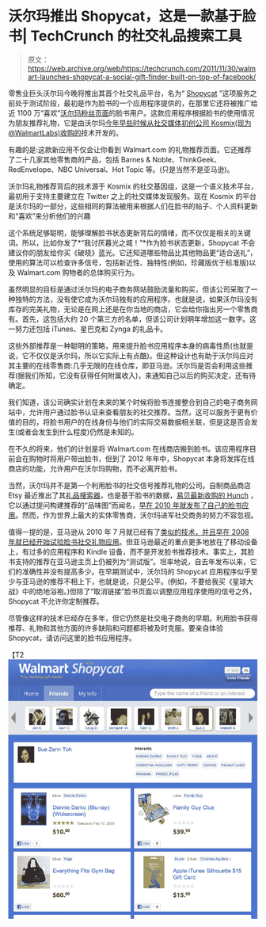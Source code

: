 # 沃尔玛推出 Shopycat，这是一款基于脸书| TechCrunch 的社交礼品搜索工具

> 原文：<https://web.archive.org/web/https://techcrunch.com/2011/11/30/walmart-launches-shopycat-a-social-gift-finder-built-on-top-of-facebook/>

零售业巨头沃尔玛今晚将推出其首个社交礼品平台，名为“ [Shopycat](https://web.archive.org/web/20230403233358/http://www.facebook.com/shopycat) ”这项服务之前处于测试阶段，最初是作为脸书的一个应用程序提供的，在那里它还将被推广给近 1100 万“喜欢”[沃尔玛粉丝页面](https://web.archive.org/web/20230403233358/https://www.facebook.com/walmart)的脸书用户。这款应用程序根据脸书的使用情况为朋友推荐礼物，它是由沃尔玛[今年早些时候从社交媒体初创公司 Kosmix(现为@WalmartLabs)收购的](https://web.archive.org/web/20230403233358/https://techcrunch.com/2011/04/18/walmart-ventures-into-the-social-media-space-with-acquisition-of-kosmix/)技术开发的。

有趣的是:这款新应用不仅会让你看到 Walmart.com 的礼物推荐页面。它还推荐了二十几家其他零售商的产品，包括 Barnes & Noble、ThinkGeek、RedEnvelope、NBC Universal、Hot Topic 等。(只是当然不是亚马逊)。

沃尔玛礼物推荐背后的技术源于 Kosmix 的社交基因组，这是一个语义技术平台，最初用于支持主要建立在 Twitter 之上的社交媒体发现服务。现在 Kosmix 的平台是沃尔玛的一部分，这些相同的算法被用来根据人们在脸书的帖子、个人资料更新和“喜欢”来分析他们的兴趣

这个系统足够聪明，能够理解脸书状态更新背后的情绪，而不仅仅是相关的关键词。所以，比如你发了*“我讨厌暮光之城！”*作为脸书状态更新，Shopycat 不会建议你的朋友给你买《破晓》蓝光。它还知道哪些物品比其他物品更“适合送礼”，使用的算法可以检查许多信号，包括新近性、独特性(例如，珍藏版优于标准版)以及 Walmart.com 购物者的总体购买行为。

虽然明显的目标是通过沃尔玛的电子商务网站鼓励流量和购买，但该公司采取了一种独特的方法，没有使它成为沃尔玛独有的应用程序。也就是说，如果沃尔玛没有库存的完美礼物，无论是在网上还是在你当地的商店，它会给你指出另一个零售商有。首先，这包括大约 20 个第三方的名单，但该公司计划明年增加这一数字。这一努力还包括 iTunes、星巴克和 Zynga 的礼品卡。

这些外部推荐是一种聪明的策略，用来提升脸书应用程序本身的病毒性质(也就是说，它不仅仅是沃尔玛，所以它实际上有点酷)。但这种设计也有助于沃尔玛应对其主要的在线零售商:几乎无限的在线仓库，即亚马逊。沃尔玛是否会利用这些推荐(据我们所知，它没有获得任何附属收入)，来通知自己以后的购买决定，还有待确定。

我们知道，该公司确实计划在未来的某个时候将脸书连接整合到自己的电子商务网站中，允许用户通过脸书认证来查看朋友的社交推荐。当然，这可以服务于更有价值的目的，将脸书用户的在线身份与他们的实际交易数据相关联，但是这是否会发生(或者会发生到什么程度)仍然是未知的。

在不久的将来，他们的计划是将 Walmart.com 在线商店搬到脸书。该应用程序目前会在购物时将用户带出脸书，但到了 2012 年年中，Shopycat 本身将发挥在线商店的功能，允许用户在沃尔玛购物，而不必离开脸书。

当然，沃尔玛并不是第一个利用脸书的社交信号推荐礼物的公司。自制商品商店 Etsy 最近推出了其[礼品搜索器](https://web.archive.org/web/20230403233358/http://www.etsy.com/gifts)，也是基于脸书的数据，[易贝最新收购的 Hunch](https://web.archive.org/web/20230403233358/https://techcrunch.com/2011/11/21/ebayshunch/) ，它以通过提问构建推荐的“品味图”而闻名，[早在 2010 年就发布了自己的脸书应用](https://web.archive.org/web/20230403233358/https://techcrunch.com/2010/09/11/you-are-so-predictomatic-play-the-hunch-facebook-predictor-game/)。然而，作为世界上最大的实体零售商，沃尔玛进军社交商务的努力不容忽视。

值得一提的是，亚马逊从 2010 年 7 月就已经有了[类似的技术，并且早在 2008 年](https://web.archive.org/web/20230403233358/https://techcrunch.com/2010/07/27/amazon-now-taps-into-facebook-for-social-product-recommendations/)[就已经开始试验脸书社交礼物应用](https://web.archive.org/web/20230403233358/https://techcrunch.com/2008/03/12/amazons-latest-product-launch-is-a-couple-of-facebook-apps/)。但亚马逊最近的重点更多地放在了移动设备上，有过多的应用程序和 Kindle 设备，而不是开发脸书推荐技术。事实上，其脸书支持的推荐在亚马逊主页上仍被列为“测试版”。坦率地说，自去年发布以来，它们的准确性并没有提高多少。在早期测试中，沃尔玛的 Shopycat 应用程序似乎至少与亚马逊的推荐不相上下，也就是说，只是公平。(例如，不要给我买《星球大战》中的绝地浴袍。)但除了“取消链接”脸书页面以调整应用程序使用的信号之外，Shopycat 不允许你定制推荐。

尽管像这样的技术已经存在多年，但它仍然是社交电子商务的早期。利用脸书获得推荐、礼物和其他方面的许多缺陷和问题都将被及时克服。要亲自体验 Shopycat，请访问这里的脸书应用程序。

【T2![](img/67ff06795ddd534e3b28570ba9219022.png "shopycat-wmt-friend")